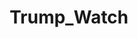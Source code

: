 ---
title: Trump_Watch
crosslinks:
- worldnews
- quotes
- The_Donald
- esist
- AskTrumpSupporters
- EnoughTrumpSpam
- NeutralPolitics
- findareddit
- Impeach_Trump
- AskHistorians
---
